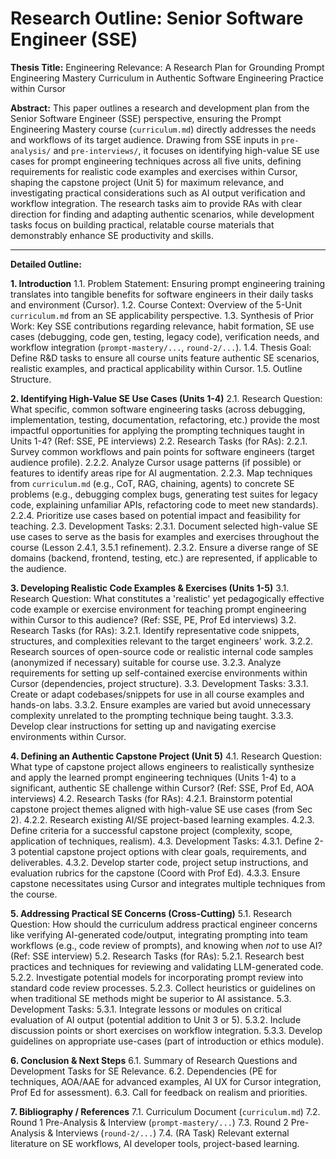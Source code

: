 # Research Outline: Senior Software Engineer (SSE)

**Thesis Title:** Engineering Relevance: A Research Plan for Grounding Prompt Engineering Mastery Curriculum in Authentic Software Engineering Practice within Cursor

**Abstract:** This paper outlines a research and development plan from the Senior Software Engineer (SSE) perspective, ensuring the Prompt Engineering Mastery course (`curriculum.md`) directly addresses the needs and workflows of its target audience. Drawing from SSE inputs in `pre-analysis/` and `pre-interviews/`, it focuses on identifying high-value SE use cases for prompt engineering techniques across all five units, defining requirements for realistic code examples and exercises within Cursor, shaping the capstone project (Unit 5) for maximum relevance, and investigating practical considerations such as AI output verification and workflow integration. The research tasks aim to provide RAs with clear direction for finding and adapting authentic scenarios, while development tasks focus on building practical, relatable course materials that demonstrably enhance SE productivity and skills.

---

**Detailed Outline:**

**1. Introduction**
    1.1. Problem Statement: Ensuring prompt engineering training translates into tangible benefits for software engineers in their daily tasks and environment (Cursor).
    1.2. Course Context: Overview of the 5-Unit `curriculum.md` from an SE applicability perspective.
    1.3. Synthesis of Prior Work: Key SSE contributions regarding relevance, habit formation, SE use cases (debugging, code gen, testing, legacy code), verification needs, and workflow integration (`prompt-mastery/...`, `round-2/...`).
    1.4. Thesis Goal: Define R&D tasks to ensure all course units feature authentic SE scenarios, realistic examples, and practical applicability within Cursor.
    1.5. Outline Structure.

**2. Identifying High-Value SE Use Cases (Units 1-4)**
    2.1. Research Question: What specific, common software engineering tasks (across debugging, implementation, testing, documentation, refactoring, etc.) provide the most impactful opportunities for applying the prompting techniques taught in Units 1-4? (Ref: SSE, PE interviews)
    2.2. Research Tasks (for RAs):
        2.2.1. Survey common workflows and pain points for software engineers (target audience profile).
        2.2.2. Analyze Cursor usage patterns (if possible) or features to identify areas ripe for AI augmentation.
        2.2.3. Map techniques from `curriculum.md` (e.g., CoT, RAG, chaining, agents) to concrete SE problems (e.g., debugging complex bugs, generating test suites for legacy code, explaining unfamiliar APIs, refactoring code to meet new standards).
        2.2.4. Prioritize use cases based on potential impact and feasibility for teaching.
    2.3. Development Tasks:
        2.3.1. Document selected high-value SE use cases to serve as the basis for examples and exercises throughout the course (Lesson 2.4.1, 3.5.1 refinement).
        2.3.2. Ensure a diverse range of SE domains (backend, frontend, testing, etc.) are represented, if applicable to the audience.

**3. Developing Realistic Code Examples & Exercises (Units 1-5)**
    3.1. Research Question: What constitutes a 'realistic' yet pedagogically effective code example or exercise environment for teaching prompt engineering within Cursor to this audience? (Ref: SSE, PE, Prof Ed interviews)
    3.2. Research Tasks (for RAs):
        3.2.1. Identify representative code snippets, structures, and complexities relevant to the target engineers' work.
        3.2.2. Research sources of open-source code or realistic internal code samples (anonymized if necessary) suitable for course use.
        3.2.3. Analyze requirements for setting up self-contained exercise environments within Cursor (dependencies, project structure).
    3.3. Development Tasks:
        3.3.1. Create or adapt codebases/snippets for use in all course examples and hands-on labs.
        3.3.2. Ensure examples are varied but avoid unnecessary complexity unrelated to the prompting technique being taught.
        3.3.3. Develop clear instructions for setting up and navigating exercise environments within Cursor.

**4. Defining an Authentic Capstone Project (Unit 5)**
    4.1. Research Question: What type of capstone project allows engineers to realistically synthesize and apply the learned prompt engineering techniques (Units 1-4) to a significant, authentic SE challenge within Cursor? (Ref: SSE, Prof Ed, AOA interviews)
    4.2. Research Tasks (for RAs):
        4.2.1. Brainstorm potential capstone project themes aligned with high-value SE use cases (from Sec 2).
        4.2.2. Research existing AI/SE project-based learning examples.
        4.2.3. Define criteria for a successful capstone project (complexity, scope, application of techniques, realism).
    4.3. Development Tasks:
        4.3.1. Define 2-3 potential capstone project options with clear goals, requirements, and deliverables.
        4.3.2. Develop starter code, project setup instructions, and evaluation rubrics for the capstone (Coord with Prof Ed).
        4.3.3. Ensure capstone necessitates using Cursor and integrates multiple techniques from the course.

**5. Addressing Practical SE Concerns (Cross-Cutting)**
    5.1. Research Question: How should the curriculum address practical engineer concerns like verifying AI-generated code/output, integrating prompting into team workflows (e.g., code review of prompts), and knowing when *not* to use AI? (Ref: SSE interview)
    5.2. Research Tasks (for RAs):
        5.2.1. Research best practices and techniques for reviewing and validating LLM-generated code.
        5.2.2. Investigate potential models for incorporating prompt review into standard code review processes.
        5.2.3. Collect heuristics or guidelines on when traditional SE methods might be superior to AI assistance.
    5.3. Development Tasks:
        5.3.1. Integrate lessons or modules on critical evaluation of AI output (potential addition to Unit 3 or 5).
        5.3.2. Include discussion points or short exercises on workflow integration.
        5.3.3. Develop guidelines on appropriate use-cases (part of introduction or ethics module).

**6. Conclusion & Next Steps**
    6.1. Summary of Research Questions and Development Tasks for SE Relevance.
    6.2. Dependencies (PE for techniques, AOA/AAE for advanced examples, AI UX for Cursor integration, Prof Ed for assessment).
    6.3. Call for feedback on realism and priorities.

**7. Bibliography / References**
    7.1. Curriculum Document (`curriculum.md`)
    7.2. Round 1 Pre-Analysis & Interview (`prompt-mastery/...`)
    7.3. Round 2 Pre-Analysis & Interviews (`round-2/...`)
    7.4. (RA Task) Relevant external literature on SE workflows, AI developer tools, project-based learning. 